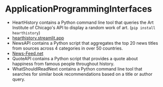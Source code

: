 # ApplicationProgrammingInterfaces
- HeartHistory contains a Python command line tool that queries the Art Institute of Chicago's API to display a random work of art. (`pip install hearthistory`)
- [hearthistory.streamlit.app](https://hearthistory.streamlit.app)
- NewsAPI contains a Python script that aggregates the top 20 news titles from sources across 4 categories in over 50 countries.
- [News-Feed.net](http://www.news-feed.net)
- QuoteAPI contains a Python script that provides a quote about happiness from famous people throughout history.
- WhatShouldIReadNext contains a Python command line tool that searches for similar book recommendations based on a title or author query.
